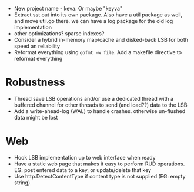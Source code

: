 - New project name - keva. Or maybe "keyva"
- Extract sst out into its own package. Also have a util package as well, and move util.go there. we can have a log package for the old log implementation
- other optimizations? sparse indexes?
- Consider a hybrid in-memory map/cache and disked-back LSB for both speed an reliability
- Reformat everything using `gofmt -w file`. Add a makefile directive to reformat everything

# Robustness
- Thread save LSB operations and/or use a dedicated thread with a buffered channel for other threads to send (and load??) data to the LSB
- Add a write-ahead-log (WAL) to handle crashes. otherwise un-flushed data might be lost

# Web 
- Hook LSB implementation up to web interface when ready
- Have a static web page that makes it easy to perform RUD operations. EG: post entered data to a key, or update/delete that key
- Use http.DetectContentType if content type is not supplied (EG: empty string)
